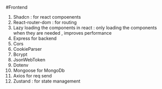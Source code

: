 #Frontend
1. Shadcn : for react compoenents 
2. React-router-dom : for routing
3. Lazy loading the components in react : only loading the components when they are needed , improves performance
4. Express for backend
5. Cors 
6. CookieParser
7. Bcrypt
8. JsonWebToken
9. Dotenv
10. Mongoose for MongoDb
11. Axios for req send
12. Zustand : for state management